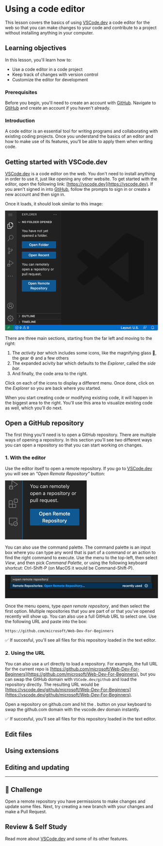 # Using a code editor

This lesson covers the basics of using [VSCode.dev](https://vscode.dev) a code editor for the web so that you can make changes to your code and contribute to a project without installing anything in your computer.

<!----
TODO: add an optional image
![Using a code editor](../../sketchnotes/webdev101-vscode-dev.png)
> Sketchnote by [Author name](https://example.com)
---->

<!---
## Pre-Lecture Quiz
[Pre-lecture quiz](https://ashy-river-0debb7803.1.azurestaticapps.net/quiz/3)
---->

## Learning objectives

In this lesson, you'll learn how to:

- Use a code editor in a code project
- Keep track of changes with version control
- Customize the editor for development

### Prerequisites

Before you begin, you'll need to create an account with [GitHub](https://github.com). Navigate to [GtiHub](https://github.com/) and create an account if you haven't already.

### Introduction

A code editor is an essential tool for writing programs and collaborating with existing coding projects. Once you understand the basics of an editor and how to make use of its features, you'll be able to apply them when writing code.

## Getting started with VSCode.dev

[VSCode.dev](https://vscode.dev) is a code editor on the web. You don't need to install anything in order to use it, just like opening any other website. To get started with the editor, open the following link: [https://vscode.dev](https://vscode.dev). If you aren't signed in into [GtiHub](https://github.com/), follow the prompts to sign in or create a new account and then sign in.

Once it loads, it should look similar to this image:

![Default VSCode.dev](../images/default-vscode-dev.png)

There are three main sections, starting from the far left and moving to the right:

1. The _activity bar_ which includes some icons, like the magnifying glass 🔎, the gear ⚙️  and a few others
1. The expanded acivity bar which defaults to the _Explorer_, called the _side bar_.
1. And finally, the code area to the right.

Click on each of the icons to display a different menu. Once done, click on the _Explorer_ so you are back where you started.

When you start creating code or modifying existing code, it will happen in the biggest area to the right. You'll use this area to visualize existing code as well, which you'll do next.


## Open a GitHub repository

The first thing you'll need is to open a GitHub repository. There are multiple ways of opening a repository. In this section you'll see two different ways you can open a repository so that you can start working on changes.

### 1. With the editor

Use the editor itself to open a remote repository. If you go to [VSCode.dev](https://vscode.dev) you will see an _"Open Remote Repository"_ button:

![Open remote repository](../images/open-remote-repository.png)

You can also use the command palette. The command palette is an input box where you can type any word that is part of a command or an action to find the right command to execute. Use the menu to the top-left, then select _View_, and then pick _Command Palette_, or using the following keyboard shortcut: Ctrl-Shift-P (on MacOS it would be Command-Shift-P).

![Palette Menu](../images/palette-menu.png)

Once the menu opens, type _open remote repository_, and then select the first option. Multiple repositories that you are part of or that you've opened recently will show up. You can also use a full GitHub URL to select one. Use the following URL and paste into the box:

```
https://github.com/microsoft/Web-Dev-For-Beginners
```

✅ If succesful, you'll see all files for this repository loaded in the text editor.


### 2. Using the URL

You can also use a url directly to load a repository. For example, the full URL for the current repo is [https://github.com/microsoft/Web-Dev-For-Beginners](https://github.com/microsoft/Web-Dev-For-Beginners), but you can swap the GitHub domain with `VSCode.dev/github` and load the repository directly. The resulting URL would be [https://vscode.dev/github/microsoft/Web-Dev-For-Beginners](https://vscode.dev/github/microsoft/Web-Dev-For-Beginners).

Open a repository on github.com and hit the . button on your keyboard to swap the github.com domain with the vscode.dev domain instantly.

✅ If succesful, you'll see all files for this repository loaded in the text editor.

## Edit files

## Using extensions


## Editing and updating


---

## 🚀 Challenge

Open a remote repository you have permissions to make changes and update some files. Next, try creating a new branch with your changes and make a Pull Request.

<!----
## Post-Lecture Quiz
[Post-lecture quiz](https://ashy-river-0debb7803.1.azurestaticapps.net/quiz/4)
---->

## Review & Self Study

Read more about [VSCode.dev](https://code.visualstudio.com/docs/editor/vscode-web?WT.mc_id=academic-0000-alfredodeza) and some of its other features.
